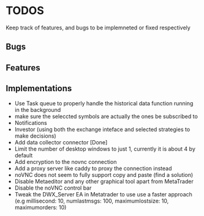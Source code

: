 # TODOS

Keep track of features, and bugs to be implemneted or fixed respectively

## Bugs

## Features

## Implementations

- Use Task queue to properly handle the historical data function running in the background
- make sure the seleccted symbols are actually the ones be subscribed to
- Notifications
- Investor (using both the exchange inteface and selected strategies to make decisions)
- Add data collector connector [Done]
- Limit the number of desktop windows to just 1, currently it is about 4 by default
- Add encryption to the novnc connection
- Add a proxy server like caddy to proxy the connection instead
- noVNC does not seem to fully support copy and paste (find a solution)
- Disable Metaeditor and any other graphical tool apart from MetaTrader
- Disable the noVNC control bar
- Tweak the DWX_Server EA in Metatrader to use use a faster approach (e.g millisecond: 10, numlastmsgs: 100, maximumlostsize: 10, maximumorders: 10)

